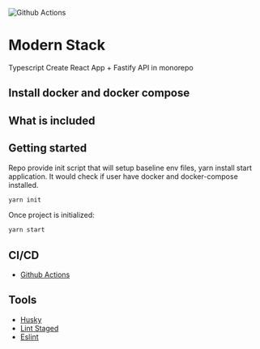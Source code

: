 
![Github Actions](https://github.com/chyzwar/modern-stack/workflows/Build/badge.svg)

# Modern Stack

Typescript Create React App + Fastify API in monorepo

## Install docker and docker compose

## What is included

## Getting started

Repo provide init script that will setup baseline env files, yarn install start application.
It would check if user have docker and docker-compose installed.

```sh
yarn init
```

Once project is initialized:

```sh
yarn start
```

## CI/CD

- [Github Actions](https://github.com/features/actions)

## Tools

- [Husky](https://www.npmjs.com/package/husky)
- [Lint Staged](https://github.com/okonet/lint-staged)
- [Eslint](https://github.com/eslint/eslint)
